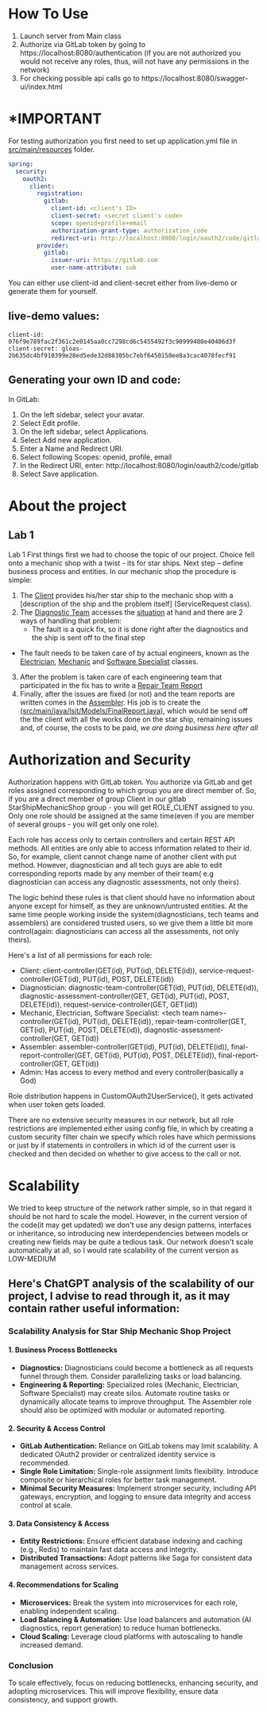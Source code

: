 # How To Use
1. Launch server from Main class
2. Authorize via GitLab token by going to https://localhost:8080/authentication (if you are not authorized you would not
   receive any roles, thus, will not have any permissions in the network)
3. For checking possible api calls go to https://localhost:8080/swagger-ui/index.html

# *IMPORTANT
For testing authorization you first need to set up application.yml file in [src/main/resources](src/main/resources) folder.
```yaml
spring:
  security:
    oauth2:
      client:
        registration:
          gitlab:
            client-id: <client's ID>
            client-secret: <secret client's code>
            scope: openid+profile+email
            authorization-grant-type: authorization_code
            redirect-uri: http://localhost:8080/login/oauth2/code/gitlab
        provider:
          gitlab:
            issuer-uri: https://gitlab.com
            user-name-attribute: sub
```

You can either use client-id and client-secret either from live-demo or generate them for yourself.

## live-demo values:
```
client-id: 076f9e789fac2f361c2e0145aa0cc7298cd6c5455492f3c90999480e40406d3f
client-secret: gloas-2b635dc4bf910399e28ed5ede32d88305bc7ebf6450150ee8a3cac4078fecf91

```

## Generating your own ID and code:
In GitLab:

1. On the left sidebar, select your avatar.
2. Select Edit profile.
3. On the left sidebar, select Applications.
4. Select Add new application.
5. Enter a Name and Redirect URI.
6. Select following Scopes: openid, profile, email
7. In the Redirect URI, enter: http://localhost:8080/login/oauth2/code/gitlab
8. Select Save application.

# About the project
## Lab 1
Lab 1
First things first we had to choose the topic of our project. Choice fell onto a mechanic shop with a twist - its for star ships.
Next step – define business process and entities. In our mechanic shop the procedure is simple:
1.	The [Client](src/main/java/lsit/Models/Client.java) provides his/her star ship to the mechanic shop with a [description of the ship and the problem itself] (ServiceRequest class).
2.	The [Diagnostic Team](src/main/java/lsit/Models/Diagnostician.java) accesses the [situation](src/main/java/lsit/Models/DiagnosticAssesment.java) at hand and there are 2 ways of handling that problem:
      * The fault is a quick fix, so it is done right after the diagnostics and the ship is sent off to the final step
* The fault needs to be taken care of by actual engineers, known as the [Electrician](src/main/java/lsit/Models/Electrician.java), [Mechanic](src/main/java/lsit/Models/Mechanic.java) and [Software Specialist]((src/main/java/lsit/Models/SoftwareSpecialist.java)) classes.
3.	After the problem is taken care of each engineering team that participated in the fix has to write a [Repair Team Report]((src/main/java/lsit/Models/RepairTeamReport.java))
4.	Finally, after the issues are fixed (or not) and the team reports are written comes in the [Assembler]((src/main/java/lsit/Models/Assembler.java)). His job is to create the [(src/main/java/lsit/Models/FinalReport.java)](class), which would be send off the the client with all the works done on the star ship, remaining issues and, of course, the costs to be paid, *we are doing business here after all*


# Authorization and Security
Authorization happens with GitLab token. You authorize via GitLab and get roles assigned corresponding to which group
you are direct member of. So, if you are a direct member of group Client in our gitlab StarShipMechanicShop group - you will get
ROLE_CLIENT assigned to you. Only one role should be assigned at the same time(even if you are member of several groups -
you will get only one role).

Each role has access only to certain controllers and certain REST API methods. All entities are only able to access
information related to their id. So, for example, client cannot change name of another client with put method.
However, diagnostician and all tech guys are able to edit corresponding reports made by any member of their team(
e.g diagnostician can access any diagnostic assessments, not only theirs).

The logic behind these rules is that client should have no information about anyone except for himself, as they are unknown/untrusted entities.
At the same time people working inside the system(diagnosticians, tech teams and assemblers) are considered trusted users,
so we give them a little bit more control(again: diagnosticians can access all the assessments, not only theirs).

Here's a list of all permissions for each role:
- Client: client-controller(GET(id), PUT(id), DELETE(id)), service-request-controller(GET(id), PUT(id), POST, DELETE(id))
- Diagnostician: diagnostic-team-controller(GET(id), PUT(id), DELETE(id)), diagnostic-assessment-controller(GET, GET(id), PUT(id), POST, DELETE(id)),
  request-service-controller(GET, GET(id))
- Mechanic, Electrician, Software Specialist: \<tech team name>-controller(GET(id), PUT(id), DELETE(id)),
  repair-team-controller(GET, GET(id), PUT(id), POST, DELETE(id)), diagnostic-assessment-controller(GET, GET(id))
- Assembler: assembler-controller(GET(id), PUT(id), DELETE(id)), final-report-controller(GET, GET(id), PUT(id), POST, DELETE(id)),
  final-report-controller(GET, GET(id))
- Admin: Has access to every method and every controller(basically a God)

Role distribution happens in CustomOAuth2UserService(), it gets activated when user token gets loaded.

There are no extensive security measures in our network, but all role restrictions are implemented either using config file,
in which by creating a custom security filter chain we specify which roles have which permissions or just by if statements
in controllers in which id of the current user is checked and then decided on whether to give access to the call or not.

# Scalability
We tried to keep structure of the network rather simple, so in that regard it should be not hard to scale the model.
However, in the current version of the code(it may get updated) we don't use any design patterns, interfaces or inheritance,
so introducing new interdependencies between models or creating new fields may be quite a tedious task.
Our network doesn't scale automatically at all, so I would rate scalability of the current version as LOW-MEDIUM

## Here's ChatGPT analysis of the scalability of our project, I advise to read through it, as it may contain rather useful information:

### **Scalability Analysis for Star Ship Mechanic Shop Project**

#### **1. Business Process Bottlenecks**
- **Diagnostics:** Diagnosticians could become a bottleneck as all requests funnel through them. Consider parallelizing tasks or load balancing.
- **Engineering & Reporting:** Specialized roles (Mechanic, Electrician, Software Specialist) may create silos. Automate routine tasks or dynamically allocate teams to improve throughput. The Assembler role should also be optimized with modular or automated reporting.

#### **2. Security & Access Control**
- **GitLab Authentication:** Reliance on GitLab tokens may limit scalability. A dedicated OAuth2 provider or centralized identity service is recommended.
- **Single Role Limitation:** Single-role assignment limits flexibility. Introduce composite or hierarchical roles for better task management.
- **Minimal Security Measures:** Implement stronger security, including API gateways, encryption, and logging to ensure data integrity and access control at scale.

#### **3. Data Consistency & Access**
- **Entity Restrictions:** Ensure efficient database indexing and caching (e.g., Redis) to maintain fast data access and integrity.
- **Distributed Transactions:** Adopt patterns like Saga for consistent data management across services.

#### **4. Recommendations for Scaling**
- **Microservices:** Break the system into microservices for each role, enabling independent scaling.
- **Load Balancing & Automation:** Use load balancers and automation (AI diagnostics, report generation) to reduce human bottlenecks.
- **Cloud Scaling:** Leverage cloud platforms with autoscaling to handle increased demand.

### **Conclusion**
To scale effectively, focus on reducing bottlenecks, enhancing security, and adopting microservices. This will improve flexibility, ensure data consistency, and support growth.